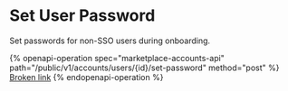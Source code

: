 # Set User Password

Set passwords for non-SSO users during onboarding.

{% openapi-operation spec="marketplace-accounts-api" path="/public/v1/accounts/users/{id}/set-password" method="post" %}
[Broken link](broken-reference)
{% endopenapi-operation %}
